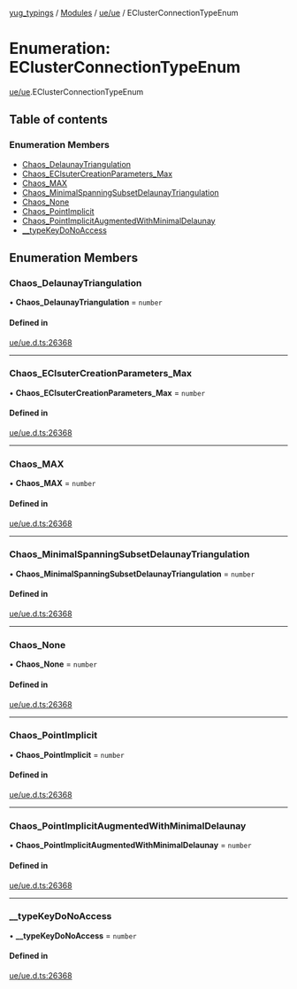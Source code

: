 [yug_typings](../README.md) / [Modules](../modules.md) / [ue/ue](../modules/ue_ue.md) / EClusterConnectionTypeEnum

# Enumeration: EClusterConnectionTypeEnum

[ue/ue](../modules/ue_ue.md).EClusterConnectionTypeEnum

## Table of contents

### Enumeration Members

- [Chaos\_DelaunayTriangulation](ue_ue.EClusterConnectionTypeEnum.md#chaos_delaunaytriangulation)
- [Chaos\_EClsuterCreationParameters\_Max](ue_ue.EClusterConnectionTypeEnum.md#chaos_eclsutercreationparameters_max)
- [Chaos\_MAX](ue_ue.EClusterConnectionTypeEnum.md#chaos_max)
- [Chaos\_MinimalSpanningSubsetDelaunayTriangulation](ue_ue.EClusterConnectionTypeEnum.md#chaos_minimalspanningsubsetdelaunaytriangulation)
- [Chaos\_None](ue_ue.EClusterConnectionTypeEnum.md#chaos_none)
- [Chaos\_PointImplicit](ue_ue.EClusterConnectionTypeEnum.md#chaos_pointimplicit)
- [Chaos\_PointImplicitAugmentedWithMinimalDelaunay](ue_ue.EClusterConnectionTypeEnum.md#chaos_pointimplicitaugmentedwithminimaldelaunay)
- [\_\_typeKeyDoNoAccess](ue_ue.EClusterConnectionTypeEnum.md#__typekeydonoaccess)

## Enumeration Members

### Chaos\_DelaunayTriangulation

• **Chaos\_DelaunayTriangulation** = `number`

#### Defined in

[ue/ue.d.ts:26368](https://github.com/YugMetaverse/yug_typings/blob/25cad34/ue/ue.d.ts#L26368)

___

### Chaos\_EClsuterCreationParameters\_Max

• **Chaos\_EClsuterCreationParameters\_Max** = `number`

#### Defined in

[ue/ue.d.ts:26368](https://github.com/YugMetaverse/yug_typings/blob/25cad34/ue/ue.d.ts#L26368)

___

### Chaos\_MAX

• **Chaos\_MAX** = `number`

#### Defined in

[ue/ue.d.ts:26368](https://github.com/YugMetaverse/yug_typings/blob/25cad34/ue/ue.d.ts#L26368)

___

### Chaos\_MinimalSpanningSubsetDelaunayTriangulation

• **Chaos\_MinimalSpanningSubsetDelaunayTriangulation** = `number`

#### Defined in

[ue/ue.d.ts:26368](https://github.com/YugMetaverse/yug_typings/blob/25cad34/ue/ue.d.ts#L26368)

___

### Chaos\_None

• **Chaos\_None** = `number`

#### Defined in

[ue/ue.d.ts:26368](https://github.com/YugMetaverse/yug_typings/blob/25cad34/ue/ue.d.ts#L26368)

___

### Chaos\_PointImplicit

• **Chaos\_PointImplicit** = `number`

#### Defined in

[ue/ue.d.ts:26368](https://github.com/YugMetaverse/yug_typings/blob/25cad34/ue/ue.d.ts#L26368)

___

### Chaos\_PointImplicitAugmentedWithMinimalDelaunay

• **Chaos\_PointImplicitAugmentedWithMinimalDelaunay** = `number`

#### Defined in

[ue/ue.d.ts:26368](https://github.com/YugMetaverse/yug_typings/blob/25cad34/ue/ue.d.ts#L26368)

___

### \_\_typeKeyDoNoAccess

• **\_\_typeKeyDoNoAccess** = `number`

#### Defined in

[ue/ue.d.ts:26368](https://github.com/YugMetaverse/yug_typings/blob/25cad34/ue/ue.d.ts#L26368)
